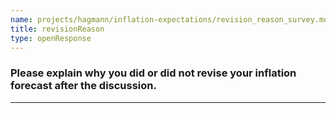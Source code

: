 ```yaml
---
name: projects/hagmann/inflation-expectations/revision_reason_survey.md
title: revisionReason
type: openResponse
---
```


### Please explain why you did or did not revise your inflation forecast after the discussion.

--- 